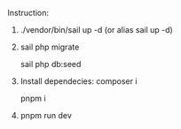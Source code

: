 Instruction:

1. ./vendor/bin/sail up -d (or alias sail up -d)
2. sail php migrate
   
   sail php db:seed
4. Install dependecies:
   composer i
   
   pnpm i
6. pnpm run dev
